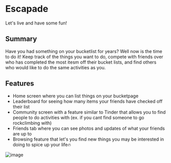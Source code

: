 # Escapade

Let's live and have some fun!

## Summary

Have you had something on your bucketlist for years? Well now is the time to do it! Keep track of the things you want to do, compete with friends over who has completed the most itesm off their bucket lists, and find others who would like to do the same activities as you.

## Features
- Home screen where you can list things on your bucketpage
- Leaderboard for seeing how many items your friends have checked off their list
- Community screen with a feature similar to Tinder that allows you to find people to do activities with (ex. if you cant find someone to go rockclimbing with)
- Friends tab where you can see photos and updates of what your friends are up to
- Browsing feature that let's you find new things you may be interested in doing to spice up your life🔥

![image](https://user-images.githubusercontent.com/62407356/218324132-f3646393-7418-4be4-b08b-a87995969933.png)
